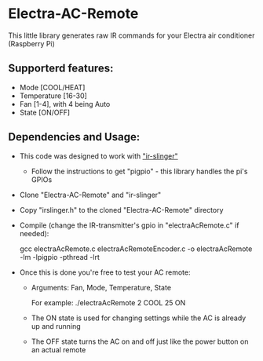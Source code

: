 # Electra-AC-Remote
This little library generates raw IR commands for your Electra air conditioner (Raspberry Pi)

Supporterd features:
--------------------
* Mode [COOL/HEAT]
* Temperature [16-30]
* Fan [1-4], with 4 being Auto
* State [ON/OFF]

Dependencies and Usage:
-----------------------
* This code was designed to work with ["ir-slinger"](https://github.com/bschwind/ir-slinger)
	* Follow the instructions to get "pigpio" - this library handles the pi's GPIOs
* Clone "Electra-AC-Remote" and "ir-slinger"
* Copy "irslinger.h" to the cloned "Electra-AC-Remote" directory
* Compile (change the IR-transmitter's gpio in "electraAcRemote.c" if needed):
	
	gcc electraAcRemote.c electraAcRemoteEncoder.c -o electraAcRemote -lm -lpigpio -pthread -lrt

* Once this is done you're free to test your AC remote:
	* Arguments: Fan, Mode, Temperature, State
	
	  For example: ./electraAcRemote 2 COOL 25 ON
	 
	 * The ON state is used for changing settings while the AC is already up and running
	 * The OFF state turns the AC on and off just like the power button on an actual remote
